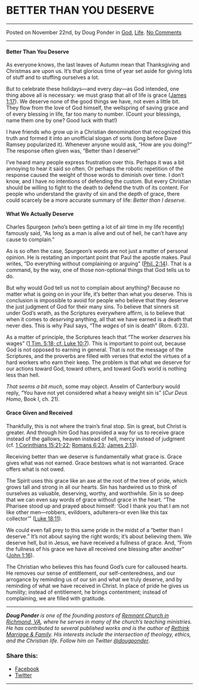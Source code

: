 BETTER THAN YOU DESERVE
=======================

* * *

Posted on November 22nd, by Doug Ponder in [God](http://www.remnantresource.org/category/god/), [Life](http://www.remnantresource.org/category/life/). [No Comments](http://www.remnantresource.org/better-deserve/#respond)

* * *

#### **Better Than You Deserve**

As everyone knows, the last leaves of Autumn mean that Thanksgiving and Christmas are upon us. It’s that glorious time of year set aside for giving lots of stuff and to stuffing ourselves a lot.

But to celebrate these holidays—and every day—as God intended, one thing above all is necessary: we must grasp that all of life is grace ([James 1:17](http://www.biblestudytools.com/james/1-17.html)). We deserve none of the good things we have, not even a little bit. They flow from the love of God himself, the wellspring of saving grace and of every blessing in life, far too many to number. (Count your blessings, name them one by one? Good luck with that!)

I have friends who grow up in a Christian denomination that recognized this truth and formed it into an unofficial slogan of sorts (long before Dave Ramsey popularized it). Whenever anyone would ask, “How are you doing?” The response often given was, “Better than I deserve!”

I’ve heard many people express frustration over this. Perhaps it was a bit annoying to hear it said so often. Or perhaps the robotic repetition of the response caused the weight of those words to diminish over time. I don’t know, and I have no intentions of defending the custom. But every Christian should be willing to fight to the death to defend the truth of its content. For people who understand the gravity of sin and the depth of grace, there could scarcely be a more accurate summary of life: _Better than I deserve_.

#### **What We Actually Deserve**

Charles Spurgeon (who’s been getting a lot of air time in my life recently) famously said, “As long as a man is alive and out of hell, he can’t have any cause to complain.”

As is so often the case, Spurgeon’s words are not just a matter of personal opinion. He is restating an important point that Paul the apostle makes. Paul writes, “Do everything without complaining or arguing” ([Phil. 2:14](http://www.biblestudytools.com/philippians/2-14.html)). That is a command, by the way, one of those non-optional things that God tells us to do.

But why would God tell us not to complain about anything? Because no matter what is going on in your life, it’s better than what you deserve. This is conclusion is impossible to avoid for people who believe that they deserve the just judgment of God for their many sins. To believe that sinners sit under God’s wrath, as the Scriptures everywhere affirm, is to believe that when it comes to _deserving_ anything, all that we have earned is a death that never dies. This is why Paul says, “The _wages_ of sin is death” (Rom. 6:23).

As a matter of principle, the Scriptures teach that “The worker _deserves_ his wages” ([1 Tim. 5:18; cf. Luke 10:7](http://www.biblestudytools.com/passage.aspx?q=1+timothy+5:18;luke+10:7)). This is important to point out, because God is not opposed to earning in general. That is not the message of the Scriptures, and the proverbs are filled with verses that extol the virtues of a hard workers who earn their keep. The problem is that what we deserve for our actions toward God, toward others, and toward God’s world is nothing less than hell.

_That seems a bit much_, some may object. Anselm of Canterbury would reply, “You have not yet considered what a heavy weight sin is” (_Cur Deus Homo_, Book I, ch. 21).

#### **Grace Given and Received**

Thankfully, this is not where the train’s final stop. Sin is great, but Christ is greater. And through him God has provided a way for us to receive grace instead of the gallows, heaven instead of hell, mercy instead of judgment (cf. [1 Corinthians 15:21-22](http://www.biblestudytools.com/esv/1-corinthians/passage.aspx?q=1-corinthians+15:21-22); [Romans 6:23](http://www.biblestudytools.com/esv/romans/6-23.html); [James 2:13](http://www.biblestudytools.com/esv/james/2-13.html)).

Receiving better than we deserve is fundamentally what grace is. Grace gives what was not earned. Grace bestows what is not warranted. Grace offers what is not owed.

The Spirit uses this grace like an axe at the root of the tree of pride, which grows tall and strong in all our hearts. Sin has hardwired us to think of ourselves as valuable, deserving, worthy, and worthwhile. Sin is so deep that we can even say words of grace without grace in the heart. “The Pharisee stood up and prayed about himself: ‘God I thank you that I am not like other men—robbers, evildoers, adulterers–or even like this tax collector’” ([Luke 18:11](http://www.biblestudytools.com/luke/18-11.html)).

We could even fall prey to this same pride in the midst of a “better than I deserve.” It’s not about saying the right words; it’s about believing them. We deserve hell, but in Jesus, we have received a fullness of grace. And, “From the fullness of his grace we have all received one blessing after another” ([John 1:16](http://www.biblestudytools.com/john/1-16.html)).

The Christian who believes this has found God’s cure for calloused hearts. He removes our sense of entitlement, our self-centeredness, and our arrogance by reminding us of our sin and what we truly deserve, and by reminding of what we have received in Christ. In place of pride he gives us humility; instead of entitlement, he brings contentment; instead of complaining, we are filled with gratitude.

* * *

_**Doug Ponder** is one of the founding pastors of [Remnant Church in Richmond, VA](http://www.remnantrichmond.org/), where he serves in many of the church’s teaching ministries. He has contributed to several published works and is the author of [Rethink Marriage & Family](http://www.remnantrichmond.org/mediafiles/uploaded/r/0e1604567_rethink-marriage-and-family-ebook.pdf). His interests include the intersection of theology, ethics, and the Christian life. Follow him on Twitter [@dougponder](https://twitter.com/dougponder)_.

### Share this:

*   [Facebook](http://www.remnantresource.org/better-deserve/?share=facebook "Click to share on Facebook")
*   [Twitter](http://www.remnantresource.org/better-deserve/?share=twitter "Click to share on Twitter")

  

* * *
